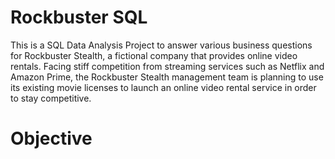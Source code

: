# Rockbuster SQL
This is a SQL Data Analysis Project to answer various business questions for Rockbuster Stealth, a fictional company that provides online video rentals. Facing stiff competition from streaming services such as Netflix and Amazon Prime, the Rockbuster Stealth management team is planning to use its existing movie licenses to launch an online video rental service in order to stay competitive.

# Objective
